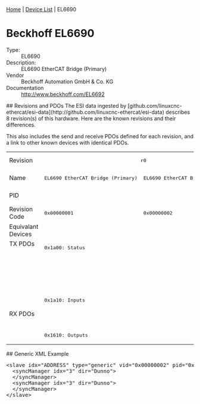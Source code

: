 <div class="nav"><a href="/esi-data">Home</a> | <a href="/esi-data/devices">Device List</a> | EL6690</div>

#  Beckhoff EL6690

<dl>
  <dt>Type:</dt><dd>EL6690</dd>
  <dt>Description:</dt><dd>EL6690 EtherCAT Bridge (Primary)</dd>
  <dt>Vendor</dt><dd>Beckhoff Automation GmbH & Co. KG</dd>
  <dt>Documentation</dt><dd><a href="http://www.beckhoff.com/EL6692">http://www.beckhoff.com/EL6692</a></dd>
</dl>
## Revisions and PDOs
The ESI data ingested by [github.com/linuxcnc-ethercat/esi-data](http://github.com/linuxcnc-ethercat/esi-data) describes 8 revision(s) of this hardware.  Here are the known revisions and their differences.

This also includes the send and receive PDOs defined for each revision, and a link to other known devices with identical PDOs.

<table>
<tr >
<td class="first">Revision</td>
<td  colspan=2 align="center"><pre>r0</pre></td>
<td  colspan=2 align="center"><pre>r16</pre></td>
<td  colspan=2 align="center"><pre>r17</pre></td>
<td ><pre>r18</pre></td>
<td ><pre>r19</pre></td>
</tr>
<tr >
<td class="first">Name</td>
<td ><pre>EL6690 EtherCAT Bridge (Primary)</pre></td>
<td ><pre>EL6690 EtherCAT Bridge (Secondary)</pre></td>
<td ><pre>EL6690 EtherCAT Bridge terminal (Primary)</pre></td>
<td ><pre>EL6690 EtherCAT Bridge terminal (Secondary)</pre></td>
<td ><pre>EL6690 EtherCAT Bridge terminal (Primary)</pre></td>
<td  colspan=3 align="center"><pre>EL6690 EtherCAT Bridge terminal (Secondary)</pre></td>
</tr>
<tr >
<td class="first">PID</td>
<td  colspan=8 align="center"><pre>0x1a223052</pre></td>
</tr>
<tr >
<td class="first">Revision Code</td>
<td ><pre>0x00000001</pre></td>
<td ><pre>0x00000002</pre></td>
<td ><pre>0x00100001</pre></td>
<td ><pre>0x00100002</pre></td>
<td ><pre>0x00110001</pre></td>
<td ><pre>0x00110002</pre></td>
<td ><pre>0x00120002</pre></td>
<td ><pre>0x00130002</pre></td>
</tr>
<tr >
<td class="first">Equivalant Devices</td>
<td  colspan=8 align="center"></td>
</tr>
<tr class="txpdo pdosection">
<td class="first" rowspan=4 valign=top>TX PDOs</td>
<td colspan=2 align="left"><pre>0x1a00: Status</pre></td>
<td></td>
<td><pre>0x1a00: Status</pre></td>
<td></td>
<td colspan=3 align="left"><pre>0x1a00: Status</pre></td>
<td></td>
</tr>
<tr class="txpdo pdosection">
<td  colspan=2 align="left"></td>
<td ><pre>0x1a01: Status</pre></td>
<td ></td>
<td ><pre>0x1a01: Status</pre></td>
<td  colspan=3 align="left"></td>
</tr>
<tr class="txpdo pdosection">
<td  colspan=2 align="left"></td>
<td ><pre>0x1a00: Inputs</pre></td>
<td ></td>
<td ><pre>0x1a00: Inputs</pre></td>
<td  colspan=3 align="left"></td>
</tr>
<tr class="txpdo pdosection">
<td  colspan=2 align="left"><pre>0x1a10: Inputs</pre></td>
<td ></td>
<td ><pre>0x1a10: Inputs</pre></td>
<td ></td>
<td  colspan=3 align="left"><pre>0x1a10: Inputs</pre></td>
</tr>
<tr class="rxpdo pdosection">
<td class="first" rowspan=2 valign=top>RX PDOs</td>
<td colspan=2 align="left"></td>
<td><pre>0x1600: Outputs</pre></td>
<td></td>
<td><pre>0x1600: Outputs</pre></td>
<td colspan=4 align="left"></td>
</tr>
<tr class="rxpdo pdosection">
<td  colspan=2 align="left"><pre>0x1610: Outputs</pre></td>
<td ></td>
<td ><pre>0x1610: Outputs</pre></td>
<td ></td>
<td  colspan=3 align="left"><pre>0x1610: Outputs</pre></td>
</tr>
</table>
## Generic XML Example
<pre class="xml">
&lt;slave idx="ADDRESS" type="generic" vid="0x00000002" pid="0x1a223052" configPdos="true"&gt;
  &lt;syncManager idx="3" dir="Dunno"&gt;
  &lt;/syncManager&gt;
  &lt;syncManager idx="3" dir="Dunno"&gt;
  &lt;/syncManager&gt;
&lt;/slave&gt;
</pre>

